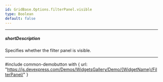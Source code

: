 ```yaml
---
id: GridBase.Options.filterPanel.visible
type: Boolean
default: false
---
```

---
##### shortDescription
Specifies whether the filter panel is visible.

---
#include common-demobutton with {
    url: "https://js.devexpress.com/Demos/WidgetsGallery/Demo/{WidgetName}/FilterPanel/"
}